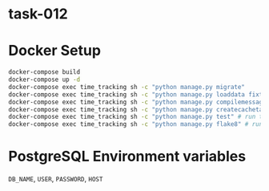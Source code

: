 # task-012

# Docker Setup
```bash
docker-compose build
docker-compose up -d
docker-compose exec time_tracking sh -c "python manage.py migrate"
docker-compose exec time_tracking sh -c "python manage.py loaddata fixtures/users.json"
docker-compose exec time_tracking sh -c "python manage.py compilemessages"
docker-compose exec time_tracking sh -c "python manage.py createcachetable"
docker-compose exec time_tracking sh -c "python manage.py test" # run the tests
docker-compose exec time_tracking sh -c "python manage.py flake8" # run flake8
```

# PostgreSQL Environment variables
`DB_NAME`, `USER`, `PASSWORD`, `HOST`

